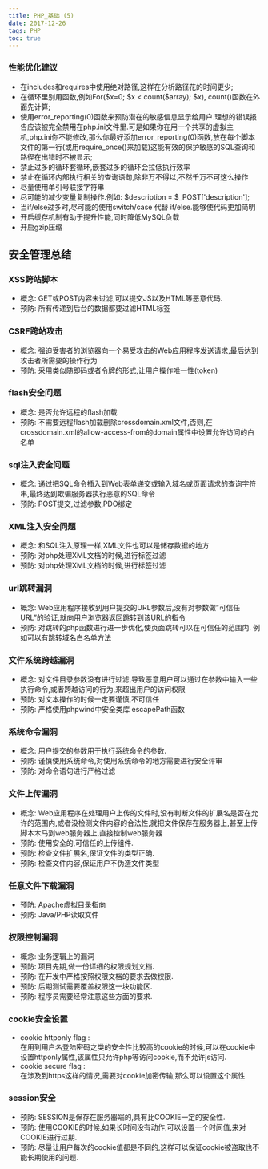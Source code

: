 ```yaml
---
title: PHP_基础 (5)
date: 2017-12-26
tags: PHP
toc: true
---
```


### 性能优化建议
- 在includes和requires中使用绝对路径,这样在分析路径花的时间更少;
- 在循环里别用函数,例如For(\$x=0; \$x < count(\$array); \$x), count()函数在外面先计算;
- 使用error_reporting(0)函数来预防潜在的敏感信息显示给用户.理想的错误报告应该被完全禁用在php.ini文件里.可是如果你在用一个共享的虚拟主机,php.ini你不能修改,那么你最好添加error_reporting(0)函数,放在每个脚本文件的第一行(或用require_once()来加载)这能有效的保护敏感的SQL查询和路径在出错时不被显示;
- 禁止过多的循环套循环,嵌套过多的循环会拉低执行效率
- 禁止在循环内部执行相关的查询语句,除非万不得以,不然千万不可这么操作
- 尽量使用单引号联接字符串
- 尽可能的减少变量复制操作.例如: \$description = $_POST['description'];
- 当if/else过多时,尽可能的使用switch/case 代替 if/else.能够使代码更加简明
- 开启缓存机制有助于提升性能,同时降低MySQL负载
- 开启gzip压缩

<!-- more -->

## 安全管理总结

### XSS跨站脚本
- 概念: GET或POST内容未过滤,可以提交JS以及HTML等恶意代码.
- 预防: 所有传递到后台的数据都要过滤HTML标签

### CSRF跨站攻击
- 概念: 强迫受害者的浏览器向一个易受攻击的Web应用程序发送请求,最后达到攻击者所需要的操作行为
- 预防: 采用类似随即码或者令牌的形式,让用户操作唯一性(token)

### flash安全问题
- 概念: 是否允许远程的flash加载
- 预防: 不需要远程flash加载删除crossdomain.xml文件,否则,在crossdomain.xml的allow-access-from的domain属性中设置允许访问的白名单

### sql注入安全问题
- 概念: 通过把SQL命令插入到Web表单递交或输入域名或页面请求的查询字符串,最终达到欺骗服务器执行恶意的SQL命令
- 预防: POST提交,过滤参数,PDO绑定

### XML注入安全问题
- 概念: 和SQL注入原理一样,XML文件也可以是储存数据的地方
- 预防: 对php处理XML文档的时候,进行标签过滤
- 预防: 对php处理XML文档的时候,进行标签过滤

### url跳转漏洞
- 概念: Web应用程序接收到用户提交的URL参数后,没有对参数做”可信任URL”的验证,就向用户浏览器返回跳转到该URL的指令
- 预防: 对跳转的php函数进行进一步优化,使页面跳转可以在可信任的范围内. 例如可以有跳转域名白名单方法

### 文件系统跨越漏洞
- 概念: 对文件目录参数没有进行过滤,导致恶意用户可以通过在参数中输入一些执行命令,或者跨越访问的行为,来超出用户的访问权限
- 预防: 对文本操作的时候一定要谨慎,不可信任
- 预防: 严格使用phpwind中安全类库 escapePath函数

### 系统命令漏洞
- 概念: 用户提交的参数用于执行系统命令的参数.
- 预防: 谨慎使用系统命令,对使用系统命令的地方需要进行安全评审
- 预防:  对命令语句进行严格过滤

### 文件上传漏洞
- 概念: Web应用程序在处理用户上传的文件时,没有判断文件的扩展名是否在允许的范围内,或者没检测文件内容的合法性,就把文件保存在服务器上,甚至上传脚本木马到web服务器上,直接控制web服务器
- 预防: 使用安全的,可信任的上传组件.
- 预防: 检查文件扩展名,保证文件的类型正确.
- 预防: 检查文件内容,保证用户不伪造文件类型

### 任意文件下载漏洞
- 预防: Apache虚拟目录指向
- 预防: Java/PHP读取文件

### 权限控制漏洞
- 概念: 业务逻辑上的漏洞
- 预防: 项目先期,做一份详细的权限规划文档.
- 预防: 在开发中严格按照权限文档的要求去做权限.
- 预防: 后期测试需要覆盖权限这一块功能区.
- 预防: 程序员需要经常注意这些方面的要求.

### cookie安全设置
- cookie httponly flag :  
    在用到用户名登陆密码之类的安全性比较高的cookie的时候,可以在cookie中设置httponly属性,该属性只允许php等访问cookie,而不允许js访问.
- cookie secure flag :  
    在涉及到https这样的情况,需要对cookie加密传输,那么可以设置这个属性

### session安全
- 预防: SESSION是保存在服务器端的,具有比COOKIE一定的安全性.
- 预防: 使用COOKIE的时候,如果长时间没有动作,可以设置一个时间值,来对COOKIE进行过期.
- 预防: 尽量让用户每次的cookie值都是不同的,这样可以保证cookie被盗取也不能长期使用的问题.